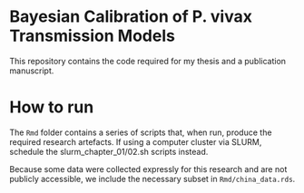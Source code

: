 # Bayesian Calibration of P. vivax Transmission Models

This repository contains the code required for my thesis and a publication manuscript.

# How to run

The `Rmd` folder contains a series of scripts that, when run, produce the required research artefacts. If using a computer cluster via SLURM, schedule the slurm_chapter_01/02.sh scripts instead.

Because some data were collected expressly for this research and are not publicly accessible, we include the necessary subset in `Rmd/china_data.rds`.

